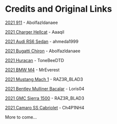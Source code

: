 # Credits and Original Links

[2021 911](https://www.gta5-mods.com/vehicles/2021-porsche-911-turbo-s-add-on-lods-template) - Abolfazldanaee

[2021 Charger Hellcat](https://www.gta5-mods.com/vehicles/dodge-charger-hellcat-widebody-2021) - Aaaqil

[2021 Audi RS6 Sedan](https://www.gta5-mods.com/vehicles/2021-audi-rs6-sedan-c8-add-on) - ahmeda1999

[2021 Bugatti Chiron](https://www.gta5-mods.com/vehicles/2021-bugatti-chiron-pur-sport-add-on-extras-dirtmap) - Abolfazldanaee

[2021 Huracan](https://www.gta5-mods.com/vehicles/2020-lamborghini-huracan-sto) - ToneBeeDTD

[2021 BMW M4](https://www.gta5-mods.com/vehicles/2021-bmw-m4-competition) - MrEverest

[2021 Mustang Mach 1](https://www.gta5-mods.com/vehicles/2021-ford-mustang-mach-1-add-on) - RAZ3R_BLAD3

[2021 Bentley Mulliner Bacalar](https://www.gta5-mods.com/vehicles/bentley-mulliner-bacalar-2021-add-on-replace) - Loris04

[2021 GMC Sierra 1500](https://www.gta5-mods.com/vehicles/2020-21-gmc-sierra-1500-elevation-crew-add-on) - RAZ3R_BLAD3

[2021 Camaro SS Cabriolet](https://www.gta5-mods.com/vehicles/camaro-ss-2021-cabriolet-add-on-fivem) - Ch4P1NH4

More to come...